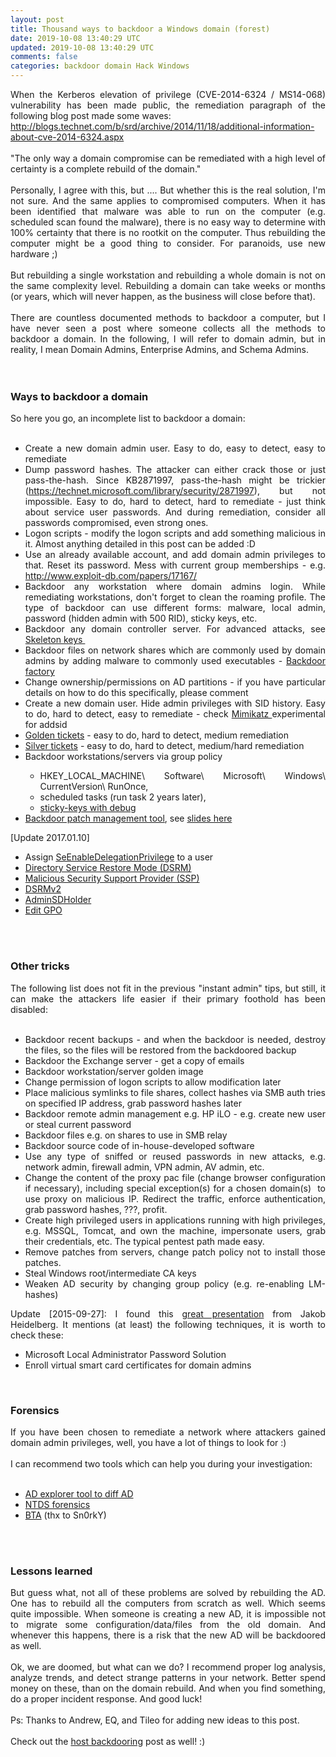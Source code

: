 ```yaml
---           
layout: post
title: Thousand ways to backdoor a Windows domain (forest)
date: 2019-10-08 13:40:29 UTC
updated: 2019-10-08 13:40:29 UTC
comments: false
categories: backdoor domain Hack Windows
---
```

<div style="text-align: left;"><div style="text-align: justify;">When the Kerberos elevation of privilege (CVE-2014-6324 / MS14-068) vulnerability has been made public, the remediation paragraph of the following blog post made some waves:<br /><a href="http://blogs.technet.com/b/srd/archive/2014/11/18/additional-information-about-cve-2014-6324.aspx">http://blogs.technet.com/b/srd/archive/2014/11/18/additional-information-about-cve-2014-6324.aspx</a><br /><br />"The only way a domain compromise can be remediated with a high level of certainty is a complete rebuild of the domain."<br /><br />Personally, I agree with this, but .... But whether this is the real solution, I'm not sure. And the same applies to compromised computers. When it has been identified that malware was able to run on the computer (e.g. scheduled scan found the malware), there is no easy way to determine with 100% certainty that there is no rootkit on the computer. Thus rebuilding the computer might be a good thing to consider. For paranoids, use new hardware ;)<br /><br />But rebuilding a single workstation and rebuilding a whole domain is not on the same complexity level. Rebuilding a domain can take weeks or months (or years, which will never happen, as the business will close before that).<br /><br />There are countless documented methods to backdoor a computer, but I have never seen a post where someone collects all the methods to backdoor a domain. In the following, I will refer to domain admin, but in reality, I mean Domain Admins, Enterprise Admins, and Schema Admins.<br /><br /><br /><h3>Ways to backdoor a domain</h3>So here you go, an incomplete list to backdoor a domain:<br /><br /><ul><li>Create a new domain admin user. Easy to do, easy to detect, easy to remediate</li><li>Dump password hashes. The attacker can either crack those or just pass-the-hash. Since KB2871997, pass-the-hash might be trickier (<a href="https://technet.microsoft.com/library/security/2871997">https://technet.microsoft.com/library/security/2871997</a>), but not impossible. Easy to do, hard to detect, hard to remediate - just think about service user passwords. And during remediation, consider all passwords compromised, even strong ones.</li><li>Logon scripts - modify the logon scripts and add something malicious in it. Almost anything detailed in this post can be added :D</li><li>Use an already available account, and add domain admin privileges to that. Reset its password. Mess with current group memberships - e.g. <a href="http://www.exploit-db.com/papers/17167/">http://www.exploit-db.com/papers/17167/</a></li><li>Backdoor any workstation where domain admins login. While remediating workstations, don't forget to clean the roaming profile. The type of backdoor can use different forms: malware, local admin, password (hidden admin with 500 RID), sticky keys, etc.</li><li>Backdoor any domain controller server. For advanced attacks, see <a href="https://github.com/gentilkiwi/mimikatz/releases/tag/2.0.0-alpha-20150117" target="_blank">Skeleton keys&nbsp;</a></li><li>Backdoor files on network shares which are commonly used by domain admins by adding malware to commonly used executables - <a href="https://github.com/secretsquirrel/the-backdoor-factory" target="_blank">Backdoor factory</a></li><li>Change ownership/permissions on AD partitions - if you have particular details on how to do this specifically, please comment</li><li>Create a new domain user. Hide admin privileges with SID history. Easy to do, hard to detect, easy to remediate - check <a href="https://github.com/gentilkiwi/mimikatz" target="_blank">Mimikatz </a>experimental for addsid</li><li><a href="http://rycon.hu/papers/goldenticket.html" target="_blank">Golden tickets</a>&nbsp;- easy to do, hard to detect, medium remediation</li><li><a href="http://www.beneaththewaves.net/Projects/Mimikatz_20_-_Silver_Ticket_Walkthrough.html" target="_blank">Silver tickets</a>&nbsp;- easy to do, hard to detect, medium/hard remediation</li><li>Backdoor workstations/servers via group policy</li><ul><li>HKEY_LOCAL_MACHINE\ Software\ Microsoft\ Windows\ CurrentVersion\ RunOnce,</li><li>scheduled tasks (run task 2 years later),</li><li><a href="http://www.labofapenetrationtester.com/2012/05/fun-with-sticky-keys-utilman-and.html" target="_blank">sticky-keys with debug</a></li></ul><li><a href="https://www.youtube.com/watch?v=Mz9Bg9KAKBs" target="_blank">Backdoor patch management tool</a>, see&nbsp;<a href="https://www.trustedsec.com/files/Owning_One_Rule_All_v2.pdf" target="_blank">slides here</a></li></ul><div>[Update 2017.01.10]</div><ul><li>Assign&nbsp;<a href="http://www.harmj0y.net/blog/activedirectory/the-most-dangerous-user-right-you-probably-have-never-heard-of/" target="_blank">SeEnableDelegationPrivilege</a>&nbsp;to a user&nbsp;</li><li><a href="https://adsecurity.org/?p=1714" target="_blank">Directory Service Restore Mode (DSRM)</a></li><li><a href="https://adsecurity.org/?p=1760" target="_blank">Malicious Security Support Provider (SSP)</a></li><li><a href="https://adsecurity.org/?p=1785" target="_blank">DSRMv2</a></li><li><a href="https://adsecurity.org/?p=1906" target="_blank">AdminSDHolder</a></li><li><a href="https://adsecurity.org/?p=2716" target="_blank">Edit GPO</a>&nbsp;</li></ul><br /><br /><h3>Other tricks</h3>The following list does not fit in the previous "instant admin" tips, but still, it can make the attackers life easier if their primary foothold has been disabled:<br /><br /><ul><li>Backdoor recent backups - and when the backdoor is needed, destroy the files, so the files will be restored from the backdoored backup</li><li>Backdoor the Exchange server - get a copy of emails</li><li>Backdoor workstation/server golden image</li><li>Change permission of logon scripts to allow modification later</li><li>Place malicious symlinks to file shares, collect hashes via SMB auth tries on specified IP address, grab password hashes later</li><li>Backdoor remote admin management e.g. HP iLO - e.g. create new user or steal current password</li><li>Backdoor files e.g. on shares to use in SMB relay</li><li>Backdoor source code of in-house-developed software</li><li>Use any type of sniffed or reused passwords in new attacks, e.g. network admin, firewall admin, VPN admin, AV admin, etc.</li><li>Change the content of the proxy pac file (change browser configuration if necessary), including special exception(s) for a chosen domain(s) &nbsp;to use proxy on malicious IP. Redirect the traffic, enforce authentication, grab password hashes, ???, profit.</li><li>Create high privileged users in applications running with high privileges, e.g. MSSQL, Tomcat, and own the machine, impersonate users, grab their credentials, etc. The typical pentest path made easy.</li><li>Remove patches from servers, change patch policy not to install those patches.</li><li>Steal Windows root/intermediate CA keys</li><li>Weaken AD security by changing group policy (e.g. re-enabling LM-hashes)</li></ul>Update [2015-09-27]: I found this <a href="https://www.youtube.com/watch?v=w6761-NWmj4" target="_blank">great presentation</a> from Jakob Heidelberg. It mentions (at least) the following techniques, it is worth to check these:<br /><ul><li>Microsoft Local Administrator Password Solution</li><li>Enroll virtual smart card certificates for domain admins</li></ul><br /><h3>Forensics</h3><div>If you have been chosen to remediate a network where attackers gained domain admin privileges, well, you have a lot of things to look for :)</div><div><br /></div><div>I can recommend two tools which can help you during your investigation:</div><div><br /><ul><li><a href="http://blogs.microsoft.com/cybertrust/2013/06/03/microsoft-releases-new-mitigation-guidance-for-active-directory/" target="_blank">AD explorer tool to diff AD</a></li><li><a href="http://www.ntdsxtract.com/downloads/ntdsxtract/ntds_forensics.pdf" target="_blank">NTDS forensics</a></li><li><a href="https://bitbucket.org/iwseclabs/bta" target="_blank">BTA</a>&nbsp;(thx to Sn0rkY)</li></ul><br /><br /></div><h3>Lessons learned</h3>But guess what, not all of these problems are solved by rebuilding the AD. One has to rebuild all the computers from scratch as well. Which seems quite impossible. When someone is creating a new AD, it is impossible not to migrate some configuration/data/files from the old domain. And whenever this happens, there is a risk that the new AD will be backdoored as well.<br /><br />Ok, we are doomed, but what can we do? I recommend proper log analysis, analyze trends, and detect strange patterns in your network. Better spend money on these, than on the domain rebuild. And when you find something, do a proper incident response. And good luck!</div><div style="text-align: justify;"><br /></div><div style="text-align: justify;">Ps: Thanks to Andrew, EQ, and Tileo for adding new ideas to this post.<br /><br />Check out the <a href="https://jumpespjump.blogspot.hu/2015/05/many-ways-of-malware-persistence-that.html" target="_blank">host backdooring</a> post as well! :)</div></div>